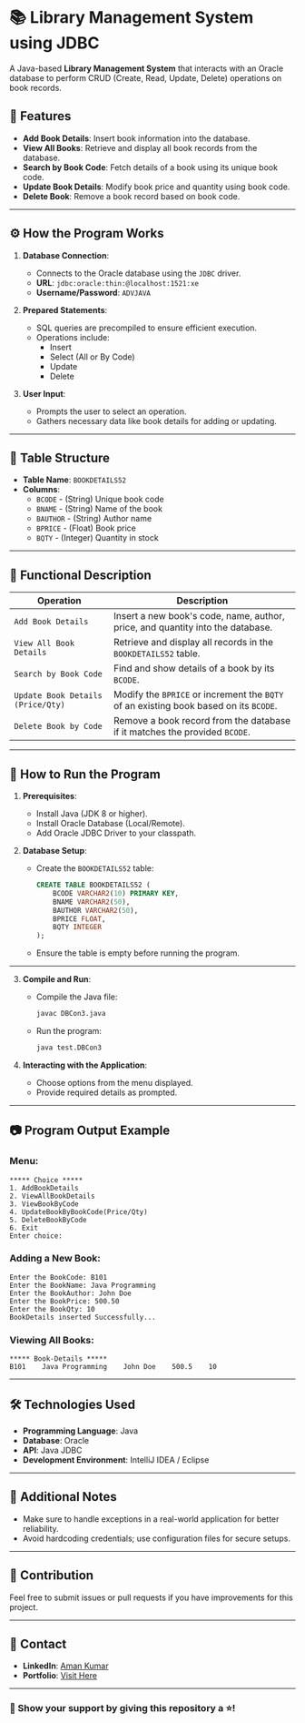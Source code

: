 
# 📚 Library Management System using JDBC

A Java-based **Library Management System** that interacts with an Oracle database to perform CRUD (Create, Read, Update, Delete) operations on book records.

## 🔑 Features
- **Add Book Details**: Insert book information into the database.
- **View All Books**: Retrieve and display all book records from the database.
- **Search by Book Code**: Fetch details of a book using its unique book code.
- **Update Book Details**: Modify book price and quantity using book code.
- **Delete Book**: Remove a book record based on book code.

---

## ⚙️ How the Program Works
1. **Database Connection**:
   - Connects to the Oracle database using the `JDBC` driver.
   - **URL**: `jdbc:oracle:thin:@localhost:1521:xe`
   - **Username/Password**: `ADVJAVA`

2. **Prepared Statements**:
   - SQL queries are precompiled to ensure efficient execution.
   - Operations include:
     - Insert
     - Select (All or By Code)
     - Update
     - Delete

3. **User Input**:
   - Prompts the user to select an operation.
   - Gathers necessary data like book details for adding or updating.

---

## 📂 Table Structure
- **Table Name**: `BOOKDETAILS52`
- **Columns**:
  - `BCODE` - (String) Unique book code
  - `BNAME` - (String) Name of the book
  - `BAUTHOR` - (String) Author name
  - `BPRICE` - (Float) Book price
  - `BQTY` - (Integer) Quantity in stock

---

## 📖 Functional Description
| **Operation**                     | **Description**                                                                                   |
|------------------------------------|---------------------------------------------------------------------------------------------------|
| `Add Book Details`                | Insert a new book's code, name, author, price, and quantity into the database.                   |
| `View All Book Details`           | Retrieve and display all records in the `BOOKDETAILS52` table.                                   |
| `Search by Book Code`             | Find and show details of a book by its `BCODE`.                                                  |
| `Update Book Details (Price/Qty)` | Modify the `BPRICE` or increment the `BQTY` of an existing book based on its `BCODE`.           |
| `Delete Book by Code`             | Remove a book record from the database if it matches the provided `BCODE`.                       |

---

## 🚀 How to Run the Program
1. **Prerequisites**:
   - Install Java (JDK 8 or higher).
   - Install Oracle Database (Local/Remote).
   - Add Oracle JDBC Driver to your classpath.

2. **Database Setup**:
   - Create the `BOOKDETAILS52` table:
     ```sql
     CREATE TABLE BOOKDETAILS52 (
         BCODE VARCHAR2(10) PRIMARY KEY,
         BNAME VARCHAR2(50),
         BAUTHOR VARCHAR2(50),
         BPRICE FLOAT,
         BQTY INTEGER
     );
     ```
   - Ensure the table is empty before running the program.

---

3. **Compile and Run**:
   - Compile the Java file:
     ```bash
     javac DBCon3.java
     ```
   - Run the program:
     ```bash
     java test.DBCon3
     ```

4. **Interacting with the Application**:
   - Choose options from the menu displayed.
   - Provide required details as prompted.

---

## 📷 Program Output Example
### Menu:
```
***** Choice *****
1. AddBookDetails
2. ViewAllBookDetails
3. ViewBookByCode
4. UpdateBookByBookCode(Price/Qty)
5. DeleteBookByCode
6. Exit
Enter choice:
```

### Adding a New Book:
```
Enter the BookCode: B101
Enter the BookName: Java Programming
Enter the BookAuthor: John Doe
Enter the BookPrice: 500.50
Enter the BookQty: 10
BookDetails inserted Successfully...
```

### Viewing All Books:
```
***** Book-Details *****
B101    Java Programming    John Doe    500.5    10
```

---

## 🛠️ Technologies Used
- **Programming Language**: Java
- **Database**: Oracle
- **API**: Java JDBC
- **Development Environment**: IntelliJ IDEA / Eclipse

---

## 📑 Additional Notes
- Make sure to handle exceptions in a real-world application for better reliability.
- Avoid hardcoding credentials; use configuration files for secure setups.

---

## 🤝 Contribution
Feel free to submit issues or pull requests if you have improvements for this project.

---

## 📧 Contact
- **LinkedIn**: [Aman Kumar](https://www.linkedin.com/in/aman-kumar-64b22b270/)
- **Portfolio**: [Visit Here](https://aman-first-portfolio.netlify.app/)

---

### 🌟 Show your support by giving this repository a ⭐!


